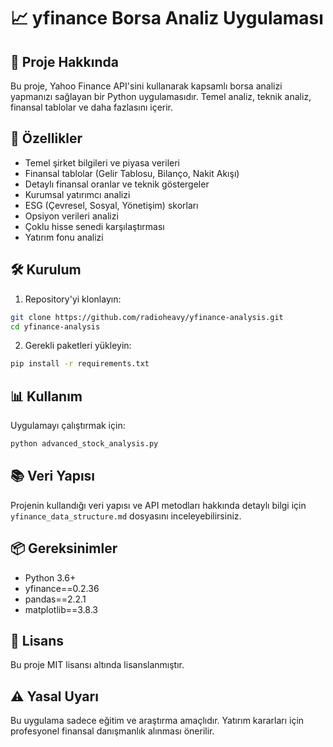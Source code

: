 # 📈 yfinance Borsa Analiz Uygulaması

## 🎯 Proje Hakkında
Bu proje, Yahoo Finance API'sini kullanarak kapsamlı borsa analizi yapmanızı sağlayan bir Python uygulamasıdır. Temel analiz, teknik analiz, finansal tablolar ve daha fazlasını içerir.

## 🚀 Özellikler
- Temel şirket bilgileri ve piyasa verileri
- Finansal tablolar (Gelir Tablosu, Bilanço, Nakit Akışı)
- Detaylı finansal oranlar ve teknik göstergeler
- Kurumsal yatırımcı analizi
- ESG (Çevresel, Sosyal, Yönetişim) skorları
- Opsiyon verileri analizi
- Çoklu hisse senedi karşılaştırması
- Yatırım fonu analizi

## 🛠️ Kurulum
1. Repository'yi klonlayın:
```bash
git clone https://github.com/radioheavy/yfinance-analysis.git
cd yfinance-analysis
```

2. Gerekli paketleri yükleyin:
```bash
pip install -r requirements.txt
```

## 📊 Kullanım
Uygulamayı çalıştırmak için:
```bash
python advanced_stock_analysis.py
```

## 📚 Veri Yapısı
Projenin kullandığı veri yapısı ve API metodları hakkında detaylı bilgi için `yfinance_data_structure.md` dosyasını inceleyebilirsiniz.

## 📦 Gereksinimler
- Python 3.6+
- yfinance==0.2.36
- pandas==2.2.1
- matplotlib==3.8.3

## 📝 Lisans
Bu proje MIT lisansı altında lisanslanmıştır.

## ⚠️ Yasal Uyarı
Bu uygulama sadece eğitim ve araştırma amaçlıdır. Yatırım kararları için profesyonel finansal danışmanlık alınması önerilir.